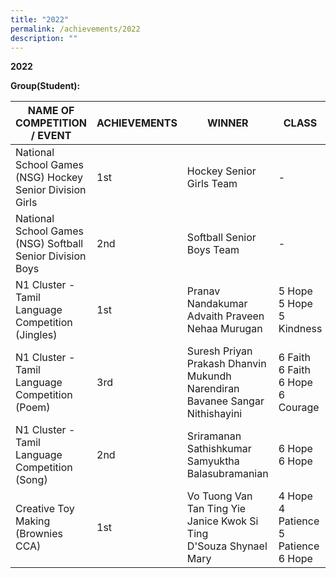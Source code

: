 ```yaml
---
title: "2022"
permalink: /achievements/2022
description: ""
---
```

**2022**

**Group(Student):**


| NAME OF COMPETITION / EVENT | ACHIEVEMENTS | WINNER | CLASS|
| -------- | -------- | -------- |-------- |
| National School Games (NSG) Hockey  <BR>Senior Division Girls     | 1st     | Hockey Senior Girls Team     | -|
|National School Games (NSG) Softball <br>Senior Division Boys| 2nd| Softball Senior Boys Team|-
|N1 Cluster -  <br>Tamil Language Competition (Jingles)|1st |Pranav Nandakumar  <br>Advaith Praveen  <br>Nehaa Murugan|5 Hope  <br>5 Hope  <br>5 Kindness
|N1 Cluster -  <br>Tamil Language Competition (Poem)|3rd|Suresh Priyan  <br>Prakash Dhanvin<br>Mukundh Narendiran  <br>Bavanee Sangar Nithishayini|6 Faith  <br>6 Faith  <br>6 Hope  <br>6 Courage
|N1 Cluster -  <br>Tamil Language Competition (Song)|2nd|Sriramanan Sathishkumar  <br>Samyuktha Balasubramanian| 6 Hope<br> 6 Hope
|Creative Toy Making  <br>(Brownies CCA)|1st |Vo Tuong Van  <br>Tan Ting Yie  <br>Janice Kwok Si Ting  <br>D'Souza Shynael Mary|4 Hope  <br>4 Patience  <br>5 Patience  <br>6 Hope